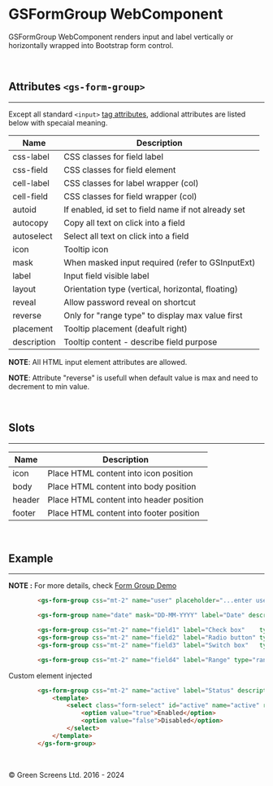 # GSFormGroup WebComponent
 
GSFormGroup WebComponent renders input and label vertically or horizontally wrapped into Bootstrap form control.
 
<br>
 
## Attributes ```<gs-form-group>```
---

Except all standard ```<input>``` [tag attributes](https://developer.mozilla.org/en-US/docs/Web/HTML/Element/input#list), addional attributes are listed below with specaial meaning.

 
| Name               | Description                                              |
|--------------------|----------------------------------------------------------|
| css-label          | CSS classes for field label                              |
| css-field          | CSS classes for field element                            |
| cell-label         | CSS classes for label wrapper (col)                      |
| cell-field         | CSS classes for field wrapper (col)                      |
| autoid             | If enabled, id set to field name if not already set      |
| autocopy           | Copy all text on click into a field                      |
| autoselect         | Select all text on click into a field                    |
| icon               | Tooltip icon                                             |
| mask               | When masked input required (refer to GSInputExt)         |
| label              | Input field visible label                                |
| layout             | Orientation type (vertical, horizontal, floating)        |
| reveal             | Allow password reveal on shortcut                        |
| reverse            | Only for "range type" to display max value first         |
| placement          | Tooltip placement (deafult right)                        |
| description        | Tooltip content - describe field purpose                 |

**NOTE**: All HTML input element attributes are allowed.

**NOTE**: Attribute "reverse" is usefull when default value is max and need to decrement to min value.

<br>
 
## Slots
---

| Name               | Description                                              |
|--------------------|----------------------------------------------------------|
| icon               | Place HTML content into icon position                    |
| body               | Place HTML content into body position                    |
| header             | Place HTML content into header position                  |
| footer             | Place HTML content into footer position                  |

<br>

## Example
---
 
**NOTE :**
For more details, check [Form Group Demo](../../demos/formgroup.html)
 
```html
        <gs-form-group css="mt-2" name="user" placeholder="...enter user name" label="Date" description="Login user"></gs-form-group>

        <gs-form-group name="date" mask="DD-MM-YYYY" label="Date" description="Masked date input"></gs-form-group>

        <gs-form-group css="mt-2" name="field1" label="Check box"    type="checkbox" checked></gs-form-group>
        <gs-form-group css="mt-2" name="field2" label="Radio button" type="radio" checked></gs-form-group>
        <gs-form-group css="mt-2" name="field3" label="Switch box"   type="switch" checked></gs-form-group>

        <gs-form-group css="mt-2" name="field4" label="Range" type="range" min="0" max="100" step="2"></gs-form-group>
```

Custom element injected
```html
        <gs-form-group css="mt-2" name="active" label="Status" description="test">
            <template>
                <select class="form-select" id="active" name="active" required>
                    <option value="true">Enabled</option>
                    <option value="false">Disabled</option>
                </select>
            </template>
        </gs-form-group>
```

<br>

&copy; Green Screens Ltd. 2016 - 2024
